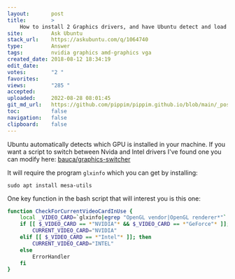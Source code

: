 ```yaml
---
layout:       post
title:        >
    How to install 2 Graphics drivers, and have Ubuntu detect and load which one (without conflict)
site:         Ask Ubuntu
stack_url:    https://askubuntu.com/q/1064740
type:         Answer
tags:         nvidia graphics amd-graphics vga
created_date: 2018-08-12 18:34:19
edit_date:    
votes:        "2 "
favorites:    
views:        "285 "
accepted:     
uploaded:     2022-08-28 08:01:45
git_md_url:   https://github.com/pippim/pippim.github.io/blob/main/_posts/2018/2018-08-12-How-to-install-2-Graphics-drivers_-and-have-Ubuntu-detect-and-load-which-one-_without-conflict_.md
toc:          false
navigation:   false
clipboard:    false
---
```


Ubuntu automatically detects which GPU is installed in your machine. If you want a script to switch between Nvida and Intel drivers I've found one you can modify here: [bauca/graphics-switcher][1]

It will require the program `glxinfo` which you can get by installing:

``` 
sudo apt install mesa-utils
```

One key function in the bash script that will interest you is this one:



``` bash
function CheckForCurrentVideoCardInUse {
	local _VIDEO_CARD=`glxinfo|egrep "OpenGL vendor|OpenGL renderer*"`
	if [[ $_VIDEO_CARD == *"NVIDIA"* && $_VIDEO_CARD == *"GeForce"* ]]; then
		CURRENT_VIDEO_CARD="NVIDIA"
	elif [[ $_VIDEO_CARD == *"Intel"* ]]; then
		CURRENT_VIDEO_CARD="INTEL"
	else
		ErrorHandler
	fi
}
```

  [1]: https://github.com/bauca/graphics-switcher/blob/master/Graphics-Switcher

